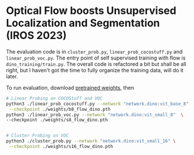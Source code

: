 # Optical Flow boosts Unsupervised Localization and Segmentation (IROS 2023)

The evaluation code is in `cluster_prob.py`, `linear_prob_cocostuff.py` and `linear_prob_voc.py`. The entry point of self supervised training with flow is `dino_training/train.py`. The overall code is refactored a bit but shall be all right, but I haven't got the time to fully organize the training data, will do it later.

To run evaluation, download [pretrained weights](https://drive.google.com/drive/folders/1dHj1u0RnpZZ9qkETRrlF7KD6JzD7g2r4?usp=sharing), then 

```bash
# Linear Probing on COCOStuff and VOC
python3 ./linear_prob_cocostuff.py --network "network.dino:vit_base_8" \
 --checkpoint ./weights/b8_flow_dino.pth
python3 ./linear_prob_voc.py --network "network.dino:vit_small_8"  \
--checkpoint ./weights/s8_flow_dino.pth


# Cluster Probing on VOC
python3 ./cluster_prob.py --network "network.dino:vit_small_16" \
 --checkpoint ./weights/s16_flow_dino.pth
```